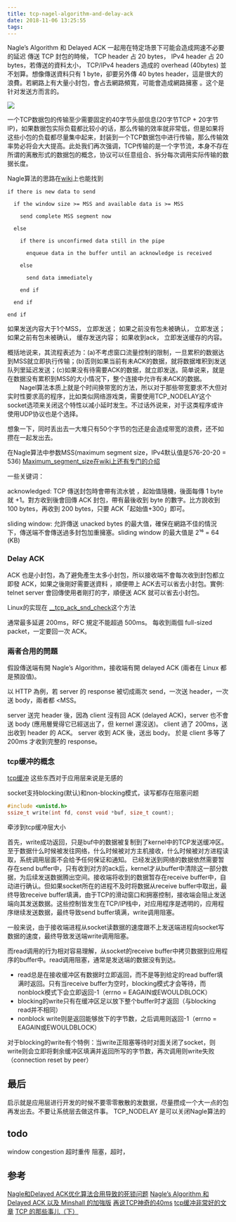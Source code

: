 ```yaml
---
title: tcp-nagel-algorithm-and-delay-ack
date: 2018-11-06 13:25:55
tags:
---
```


Nagle’s Algorithm 和 Delayed ACK 一起用在特定场景下可能会造成网速不必要的延迟
傳送 TCP 封包的時候， TCP header 占 20 bytes， IPv4 header 占 20 bytes，若傳送的資料太小， TCP/IPv4 headers 造成的 overhead (40bytes) 並不划算。想像傳送資料只有 1 byte，卻要另外傳 40 bytes header，這是很大的浪費。若網路上有大量小封包，會占去網路頻寬，可能會造成網路擁塞 。这个是针对发送方而言的。

![](https://api1.foster57.tk/static/imgs/nature-grass-wet-plants-high-resolution-wallpaper-573f2c6413708.jpg)
<!--more-->


一个TCP数据包的传输至少需要固定的40字节头部信息(20字节TCP + 20字节IP)，如果数据包实际负载都比较小的话，那么传输的效率就非常低，但是如果将这些小包的负载都尽量集中起来，封装到一个TCP数据包中进行传输，那么传输效率势必将会大大提高。此处我们再次强调，TCP传输的是一个字节流，本身不存在所谓的离散形式的数据包的概念，协议可以任意组合、拆分每次调用实际传输的数据长度。



Nagle算法的思路在[wiki](https://zh.wikipedia.org/wiki/%E7%B4%8D%E6%A0%BC%E7%AE%97%E6%B3%95)上也能找到
```
if there is new data to send

  if the window size >= MSS and available data is >= MSS

    send complete MSS segment now

  else

    if there is unconfirmed data still in the pipe

      enqueue data in the buffer until an acknowledge is received

    else

      send data immediately

    end if

  end if

end if
```
如果发送内容大于1个MSS， 立即发送；
如果之前没有包未被确认， 立即发送；
如果之前有包未被确认， 缓存发送内容；
如果收到ack， 立即发送缓存的内容。

概括地说来，其流程表述为：(a)不考虑窗口流量控制的限制，一旦累积的数据达到MSS就立即执行传输；(b)否则如果当前有未ACK的数据，就将数据堆积到发送队列里延迟发送；(c)如果没有待需要ACK的数据，就立即发送。简单说来，就是在数据没有累积到MSS的大小情况下，整个连接中允许有未ACK的数据。
　　Nagel算法本质上就是个时间换带宽的方法，所以对于那些带宽要求不大但对实时性要求高的程序，比如类似网络游戏类，需要使用TCP_NODELAY这个socket选项来关闭这个特性以减小延时发生。不过话外说来，对于这类程序或许使用UDP协议也是个选择。

想象一下，同时丢出去一大堆只有50个字节的包还是会造成带宽的浪费，还不如攒在一起发出去。


在Nagle算法中参数MSS(maximum segment size，IPv4默认值是576-20-20 = 536)
[Maximum_segment_size在wiki上还有专门的介绍](https://en.wikipedia.org/wiki/Maximum_segment_size)

一些关键词：

acknowledged: TCP 傳送封包時會帶有流水號 ，起始值隨機，後面每傳 1 byte 就 +1。對方收到後會回傳 ACK 封包，帶有最後收到 byte 的數字。比方說收到 100 bytes，再收到 200 bytes，只要 ACK「起始值+300」即可。

sliding window: 允許傳送 unacked bytes 的最大值，確保在網路不佳的情況下，傳送端不會傳送過多封包加重擁塞。sliding window 的最大值是 2¹⁶ = 64 (KB)



### Delay ACK
ACK 也是小封包，為了避免產生太多小封包，所以接收端不會每次收到封包都立即發 ACK，如果之後剛好需要送資料 ，順便帶上 ACK去可以省去小封包。實例: telnet server 會回傳使用者剛打的字，順便送 ACK 就可以省去小封包。

Linux的实现在 [__tcp_ack_snd_check](https://github.com/torvalds/linux/blob/master/net/ipv4/tcp_input.c#L5066)这个方法

通常最多延遲 200ms，RFC 規定不能超過 500ms。
每收到兩個 full-sized packet，一定要回一次 ACK。

### 兩者合用的問題
假設傳送端有開 Nagle’s Algorithm，接收端有開 delayed ACK (兩者在 Linux 都是預設值)。

以 HTTP 為例，若 server 的 response 被切成兩次 send，一次送 header，一次送 body，兩者都 <MSS。

server 送完 header 後，因為 client 沒有回 ACK (delayed ACK)，server 也不會送 body (應用層覺得它已經送出了，但 kernel 還沒送)。
client 過了 200ms，送出收到 header 的 ACK。
server 收到 ACK 後，送出 body。
於是 client 多等了 200ms 才收到完整的 response。



### tcp缓冲的概念
[tcp缓冲](https://www.cnblogs.com/promise6522/archive/2012/03/03/2377935.html)
这些东西对于应用层来说是无感的

socket支持blocking(默认)和non-blocking模式，读写都存在阻塞问题
```c
#include <unistd.h>
ssize_t write(int fd, const void *buf, size_t count);
```
牵涉到tcp缓冲层大小

首先，write成功返回，只是buf中的数据被复制到了kernel中的TCP发送缓冲区。至于数据什么时候被发往网络，什么时候被对方主机接收，什么时候被对方进程读取，系统调用层面不会给予任何保证和通知。
已经发送到网络的数据依然需要暂存在send buffer中，只有收到对方的ack后，kernel才从buffer中清除这一部分数据，为后续发送数据腾出空间。接收端将收到的数据暂存在receive buffer中，自动进行确认。但如果socket所在的进程不及时将数据从receive buffer中取出，最终导致receive buffer填满，由于TCP的滑动窗口和拥塞控制，接收端会阻止发送端向其发送数据。这些控制皆发生在TCP/IP栈中，对应用程序是透明的，应用程序继续发送数据，最终导致send buffer填满，write调用阻塞。

一般来说，由于接收端进程从socket读数据的速度跟不上发送端进程向socket写数据的速度，最终导致发送端write调用阻塞。

而read调用的行为相对容易理解，从socket的receive buffer中拷贝数据到应用程序的buffer中。read调用阻塞，通常是发送端的数据没有到达。

- read总是在接收缓冲区有数据时立即返回，而不是等到给定的read buffer填满时返回。只有当receive buffer为空时，blocking模式才会等待，而nonblock模式下会立即返回-1（errno = EAGAIN或EWOULDBLOCK）
- blocking的write只有在缓冲区足以放下整个buffer时才返回（与blocking read并不相同）
- nonblock write则是返回能够放下的字节数，之后调用则返回-1（errno = EAGAIN或EWOULDBLOCK）

 对于blocking的write有个特例：当write正阻塞等待时对面关闭了socket，则write则会立即将剩余缓冲区填满并返回所写的字节数，再次调用则write失败（connection reset by peer）


## 最后
启示就是应用层进行开发的时候不要零零散散的发数据，尽量攒成一个大一点的包再发出去。不要让系统层去做这件事。
TCP_NODELAY 是可以关闭Nagle算法的


## todo
window congestion
超时重传
阻塞，超时，



## 参考
[Nagle和Delayed ACK优化算法合用导致的死锁问题](http://taozj.net/201808/nagle-and-delayed-ack.html)
[Nagle’s Algorithm 和 Delayed ACK 以及 Minshall 的加強版](https://medium.com/fcamels-notes/nagles-algorithm-%E5%92%8C-delayed-ack-%E4%BB%A5%E5%8F%8A-minshall-%E7%9A%84%E5%8A%A0%E5%BC%B7%E7%89%88-8fadcb84d96f)
[再说TCP神奇的40ms](https://cloud.tencent.com/developer/article/1004431)
[tcp缓冲非常好的文章](https://www.cnblogs.com/promise6522/archive/2012/03/03/2377935.html)
[TCP 的那些事儿（下）](https://coolshell.cn/articles/11609.html)